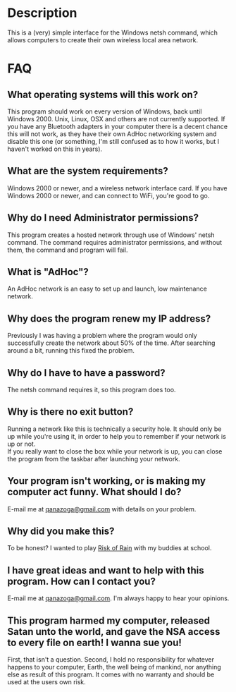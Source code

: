 Description
===========
This is a (very) simple interface for the Windows netsh command, which allows computers to create their own wireless local area network. 

FAQ
===========
What operating systems will this work on?
-----------
This program should work on every version of Windows, back until Windows 2000. Unix, Linux, OSX and others are not currently supported.
If you have any Bluetooth adapters in your computer there is a decent chance this will not work, as they have their own AdHoc networking system and disable this one (or something, I'm still confused as to how it works, but I haven't worked on this in years).

What are the system requirements?
-----------
Windows 2000 or newer, and a wireless network interface card. If you have Windows 2000 or newer, and can connect to WiFi, you're good to go.

Why do I need Administrator permissions?
-----------
This program creates a hosted network through use of Windows' netsh command.
The command requires administrator permissions, and without them, the command and program will fail.

What is "AdHoc"?
-----------
An AdHoc network is an easy to set up and launch, low maintenance network.

Why does the program renew my IP address?
-----------
Previously I was having a problem where the program would only successfully create the network about 50% of the time. After searching around a bit, running this fixed the problem.
 
Why do I have to have a password?
-----------
The netsh command requires it, so this program does too.

Why is there no exit button?
-----------
Running a network like this is technically a security hole. It should only be up while you're using it, in order to help you to remember if your network is up or not.	
If you really want to close the box while your network is up, you can close the program from the taskbar after launching your network.

Your program isn't working, or is making my computer act funny. What should I do?
-----------
E-mail me at qanazoga@gmail.com with details on your problem.

Why did you make this?
-----------
To be honest? I wanted to play [Risk of Rain](http://riskofraingame.com/) with my buddies at school.

I have great ideas and want to help with this program. How can I contact you?
-----------
E-mail me at qanazoga@gmail.com. I'm always happy to hear your opinions.

This program harmed my computer, released Satan unto the world, and gave the NSA access to every file on earth! I wanna sue you!
-----------
First, that isn't a question. Second, I hold no responsibility for whatever happens to your computer, Earth, the well being of mankind, nor anything else as result of this program. It comes with no warranty and should be used at the users own risk.
